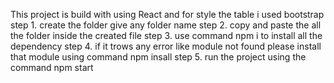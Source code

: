 This project is build with using React and for style the table i used bootstrap
step 1. create the folder give any folder name
step 2. copy and paste the all the folder inside the created file
step 3. use command npm i to install all the dependency
step 4. if it trows any error like module not found please install that module using command npm insall <module name>
step 5. run the project using the command npm start
